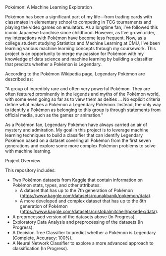 Pokémon: A Machine Learning Exploration 

Pokémon has been a significant part of my life—from trading cards with classmates in elementary school to competing in TCG tournaments and playing the video games on emulators. As a longtime fan, I’ve followed this iconic Japanese franchise since childhood. However, as I’ve grown older, my interactions with Pokémon have become less frequent. Now, as a college student studying Statistics and Machine Learning at CMU, I’ve been learning various machine learning concepts through my coursework. This project is an opportunity to merge my passion for Pokémon with my knowledge of data science and machine learning by building a classifier that predicts whether a Pokémon is Legendary.

According to the Pokémon Wikipedia page, Legendary Pokémon are described as:

“A group of incredibly rare and often very powerful Pokémon. They are often featured prominently in the legends and myths of the Pokémon world, with some even going so far as to view them as deities … No explicit criteria define what makes a Pokémon a Legendary Pokémon. Instead, the only way to identify a Pokémon as belonging to this group is through statements from official media, such as the games or animation.”


As a Pokémon fan, Legendary Pokémon have always carried an air of mystery and admiration. My goal in this project is to leverage machine learning techniques to build a classifier that can identify Legendary Pokémon based on a dataset covering all Pokémon from the first seven generations and explore some more complex Pokémon problems to solve with machine learning. 

Project Overview

This repository includes:
- Two Pokémon datasets from Kaggle that contain information on Pokémon stats, types, and other attributes:
    - A dataset that has up to the 7th generation of Pokémon (https://www.kaggle.com/datasets/rounakbanik/pokemon/data). 
    - A more developed and complex dataset that has up to the 8th generation of Pokémon (https://www.kaggle.com/datasets/cristobalmitchell/pokedex/data).
- A preprocessed version of the datasets above (In Progress). 
- Exploratory Data Analysis and preprocessing of the datasets (In Progress). 
- A Decision Tree Classifier to predict whether a Pokémon is Legendary (Complete, Accuracy: 100%).
- A Neural Network Classifier to explore a more advanced approach to classification (In Progress).


